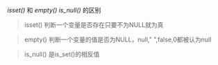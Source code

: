 *isset()* 和 *empty()* *is_null()* 的区别

>isset()  判断一个变量是否存在只要不为NULL就为真

>empty()  判断一个变量的值是否为NULL，null," ",false,0都被认为null

>is_null()  是is_set()的相反值
